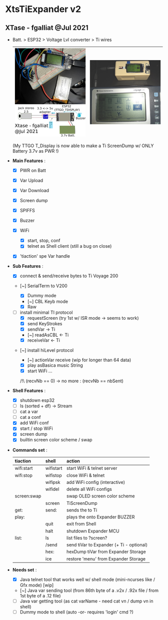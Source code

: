 # XtsTiExpander v2
## XTase - fgalliat @Jul 2021

 - Batt. > ESP32 > Voltage Lvl converter > Ti wires

   | ![TTGO T_DISPLAY screen dump of TiVoyage 200](./pictures/TTGO_displayTI.jpg)<br />![scematics](./pictures/schematics.png) | ![screen dump in enclosure](./pictures/enclosure/running.jpg) |
   | ------------------------------------------------------------ | ------------------------------------------------------------ |

   (My TTGO T_Display is now able to make a Ti ScreenDump w/ ONLY Battery 3.7v as PWR !)

- **Main Features** :

   - [x] PWR on Batt
   - [x] Var Upload
   - [x] Var Download
   - [x] Screen dump
   - [X] SPIFFS
   - [x] Buzzer
   - [x] WiFi
     - [x] start, stop, conf
     - [x] telnet as Shell client (still a bug on close)
   - [x] 'tiaction' spe Var handle


- **Sub Features** :


   - [x] connect & send/receive bytes to Ti Voyage 200

   - [~] SerialTerm to V200


     - [x] Dummy mode
     - [~] CBL Keyb mode
     - [x] Raw

   - [ ] install minimal TI protocol
     - [x] requestScreen (try 1st w/ ISR mode -> seems to work)
     - [x] send KeyStrokes
     - [x] sendVar -> Ti
     - [~] readAsCBL <- Ti
     - [x] receiveVar <- Ti

   - [~] install hiLevel protocol

     - [~] actionVar receive (wip for longer than 64 data)
     - [x] play asBasica music String
     - [x] start WiFi ...

     /!\\ (recvNb == 0) -> no more : (recvNb == nbSent)

- **Shell Features** :
  - [x] shutdown esp32
  - [ ] ls (sorted + df) -> Stream
  - [ ] cat a var
  - [ ] cat a conf
  - [x] add WiFi conf
  - [x] start / stop WiFi
  - [x] screen dump
  - [x] builtin screen color scheme / swap

- **Commands set** : 

  | tiaction          | shell          | action                                      |
  | ----------------- | -------------- | ------------------------------------------- |
  | wifi:start        | wifistart      | start WiFi & telnet server                  |
  | wifi:stop         | wifistop       | close WiFi & telnet                         |
  |                   | wifipsk        | add WiFi config (interactive)               |
  |                   | wifidel        | delete all WiFi configs                     |
  | screen:swap       |                | swap OLED screen color scheme               |
  |                   | screen         | TiScreenDump                                |
  | get:<varName>     | send:<varName> | sends the <varName> to Ti                   |
  | play:<tuneString> |                | plays the <tuneString> onto Expander BUZZER |
  |                   | quit           | exit from Shell                             |
  |                   | halt           | shutdown Expander MCU                       |
  | list:             | ls             | list files to ?screen?                      |
  |                   | /send          | send tiVar to Expander (+ Ti - optional)    |
  |                   | hex:<varName>  | hexDump tiVar from Expander Storage         |
  |                   | ice            | restore 'menu' from Expander Storage        |

- **Needs set** : 


  - [x] Java telnet tool that works well w/ shell mode (mini-ncurses like / Gfx mode) [wip]
  - [~] Java var sending tool (from 86th byte of a .v2x / .92x file / from 1st byte of a .12 file)
  - [ ] Java var getting tool (as cat varName - need cat vn / dump vn in shell)
  - [ ] Dummy mode to shell (auto -or- requires 'login' cmd ?)